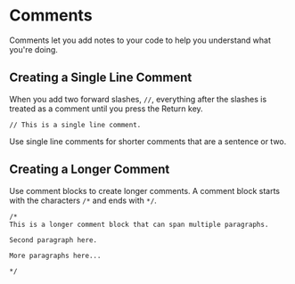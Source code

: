 # Comments

Comments let you add notes to your code to help you understand what you're doing.

## Creating a Single Line Comment

When you add two forward slashes, `//`, everything after the slashes is treated as a comment until you press the Return key.

	// This is a single line comment.

Use single line comments for shorter comments that are a sentence or two.

## Creating a Longer Comment

Use comment blocks to create longer comments. A comment block starts with the characters `/*` and ends with `*/`.

	/*
	This is a longer comment block that can span multiple paragraphs.
	
	Second paragraph here.
	
	More paragraphs here...
	
	*/
	
